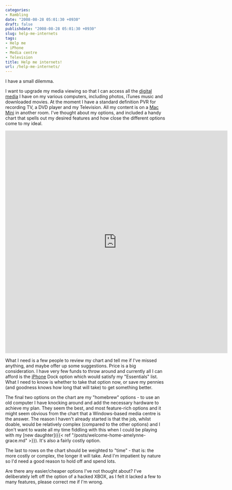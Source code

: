 ```yaml
---
categories:
- Rambling
date: "2008-08-28 05:01:30 +0930"
draft: false
publishdate: "2008-08-28 05:01:30 +0930"
slug: help-me-internets
tags:
- Help me
- iPhone
- Media centre
- Television
title: Help me internets!
url: /help-me-internets/
---
```


I have a small dilemma.

I want to upgrade my media viewing so that I can access all the [digital media](http://en.wikipedia.org/wiki/Digital_media "Digital media") I have on my various computers, including photos, iTunes music and downloaded movies. At the moment I have a standard definition PVR for recording TV, a DVD player and my Television. All my content is on a [Mac Mini](http://www.apple.com/macmini/ "Mac mini") in another room. I've thought about my options, and included a handy chart that spells out my desired features and how close the different options come to my ideal.

<iframe width='700' height='700' frameborder='0' src='https://spreadsheets.google.com/a/nunnone.com/spreadsheet/pub?hl=en_US&hl=en_US&key=0AsfPTd7zie5icEM1MWFMU3RLa0xhNEhJVjVVcWlTY0E&single=true&gid=0&range=a1%3Aj20&output=html&widget=true'></iframe>

What I need is a few people to review my chart and tell me if I've missed anything, and maybe offer up some suggestions. Price is a big consideration. I have very few funds to throw around and currently all I can afford is the [iPhone](http://www.apple.com/iphone "IPhone") Dock option which would satisfy my "Essentials" list. What I need to know is whether to take that option now, or save my pennies (and goodness knows how long that will take) to get something better.

The final two options on the chart are my "homebrew" options - to use an old computer I have knocking around and add the necessary hardware to achieve my plan. They seem the best, and most feature-rich options and it might seem obvious from the chart that a Windows-based media centre is the answer. The reason I haven't already started is that the job, whilst doable, would be relatively complex (compared to the other options) and I don't want to waste all my time fiddling with this when I could be playing with my [new daughter]({{< ref "/posts/welcome-home-amelynne-grace.md" >}}). It's also a fairly costly option.

The last to rows on the chart should be weighted to "time" - that is: the more costly or complex, the longer it will take. And I'm impatient by nature so I'd need a good reason to hold off and spend lots.

Are there any easier/cheaper options I've not thought about? I've deliberately left off the option of a hacked XBOX, as I felt it lacked a few to many features, please correct me if I'm wrong.
